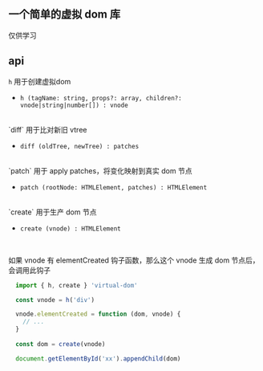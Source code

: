 ## 一个简单的虚拟 dom 库
仅供学习

## api
`h` 用于创建虚拟dom
+ `h (tagName: string, props?: array, children?: vnode|string|number[]) : vnode`
<br/>
`diff` 用于比对新旧 vtree

+ `diff (oldTree, newTree) : patches`
<br/>
`patch` 用于 apply patches，将变化映射到真实 dom 节点

+ `patch (rootNode: HTMLElement, patches) : HTMLElement`
<br/>
`create` 用于生产 dom 节点

+ `create (vnode) : HTMLElement`
<br/>

如果 vnode 有 elementCreated 钩子函数，那么这个 vnode 生成 dom 节点后，会调用此钩子

```js
  import { h, create } 'virtual-dom'

  const vnode = h('div')

  vnode.elementCreated = function (dom, vnode) {
    // ...
  }
  
  const dom = create(vnode)

  document.getElementById('xx').appendChild(dom)
```

